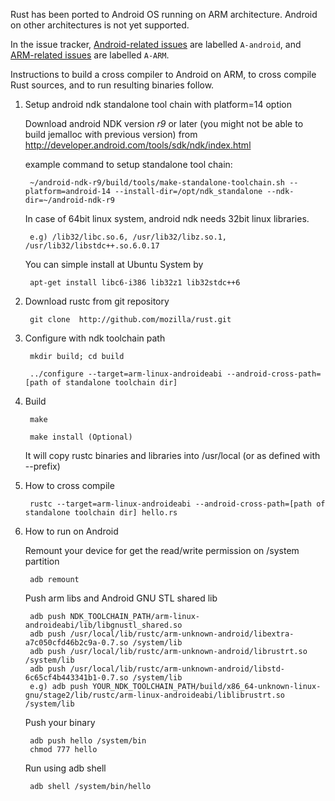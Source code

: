 Rust has been ported to Android OS running on ARM architecture. Android on other architectures is not yet supported.

In the issue tracker, [Android-related issues](https://github.com/mozilla/rust/issues?labels=A-android) are labelled `A-android`, and [ARM-related issues](https://github.com/mozilla/rust/issues?labels=A-ARM) are labelled `A-ARM`.

Instructions to build a cross compiler to Android on ARM, to cross compile Rust sources, and to run resulting binaries follow.

1. Setup android ndk standalone tool chain with platform=14 option

    Download android NDK version _r9_ or later (you might not be able to build jemalloc with previous version) from http://developer.android.com/tools/sdk/ndk/index.html
    
    example command to setup standalone tool chain:
    
        ~/android-ndk-r9/build/tools/make-standalone-toolchain.sh --platform=android-14 --install-dir=/opt/ndk_standalone --ndk-dir=~/android-ndk-r9


    In case of 64bit linux system, android ndk needs 32bit linux libraries.

        e.g) /lib32/libc.so.6, /usr/lib32/libz.so.1, /usr/lib32/libstdc++.so.6.0.17

    You can simple install at Ubuntu System by 

        apt-get install libc6-i386 lib32z1 lib32stdc++6

2. Download rustc from git repository

        git clone  http://github.com/mozilla/rust.git
    
3. Configure with ndk toolchain path

        mkdir build; cd build

        ../configure --target=arm-linux-androideabi --android-cross-path=[path of standalone toolchain dir]

4. Build

        make
  
        make install (Optional) 

    It will copy rustc binaries and libraries into /usr/local (or as defined with --prefix)
    
5. How to cross compile
    
        rustc --target=arm-linux-androideabi --android-cross-path=[path of standalone toolchain dir] hello.rs
 
6. How to run on Android

    Remount your device for get the read/write permission on /system partition

        adb remount

    Push arm libs and Android GNU STL shared lib

        adb push NDK_TOOLCHAIN_PATH/arm-linux-androideabi/lib/libgnustl_shared.so
        adb push /usr/local/lib/rustc/arm-unknown-android/libextra-a7c050cfd46b2c9a-0.7.so /system/lib
        adb push /usr/local/lib/rustc/arm-unknown-android/librustrt.so /system/lib
        adb push /usr/local/lib/rustc/arm-unknown-android/libstd-6c65cf4b443341b1-0.7.so /system/lib
        e.g) adb push YOUR_NDK_TOOLCHAIN_PATH/build/x86_64-unknown-linux-gnu/stage2/lib/rustc/arm-linux-androideabi/liblibrustrt.so /system/lib

    Push your binary

        adb push hello /system/bin
        chmod 777 hello

    Run using adb shell

        adb shell /system/bin/hello